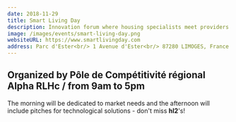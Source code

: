 ```yaml
---
date: 2018-11-29
title: Smart Living Day
description: Innovation forum where housing specialists meet providers of innovative technological solutions to the challenges of Smart Living
image: /images/events/smart-living-day.png
websiteURL: https://www.smartlivingday.com
address: Parc d'Ester<br/> 1 Avenue d'Ester<br/> 87280 LIMOGES, France
---
```


## Organized by Pôle de Compétitivité régional Alpha RLHc / from 9am to 5pm

The morning will be dedicated to market needs and the afternoon will include pitches for technological solutions - don't miss **hl2**'s!
